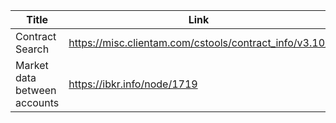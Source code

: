 
 | Title | Link | Comments |
 |---|---|-----|
 | Contract Search | https://misc.clientam.com/cstools/contract_info/v3.10/| |
 | Market data between accounts | https://ibkr.info/node/1719 |
